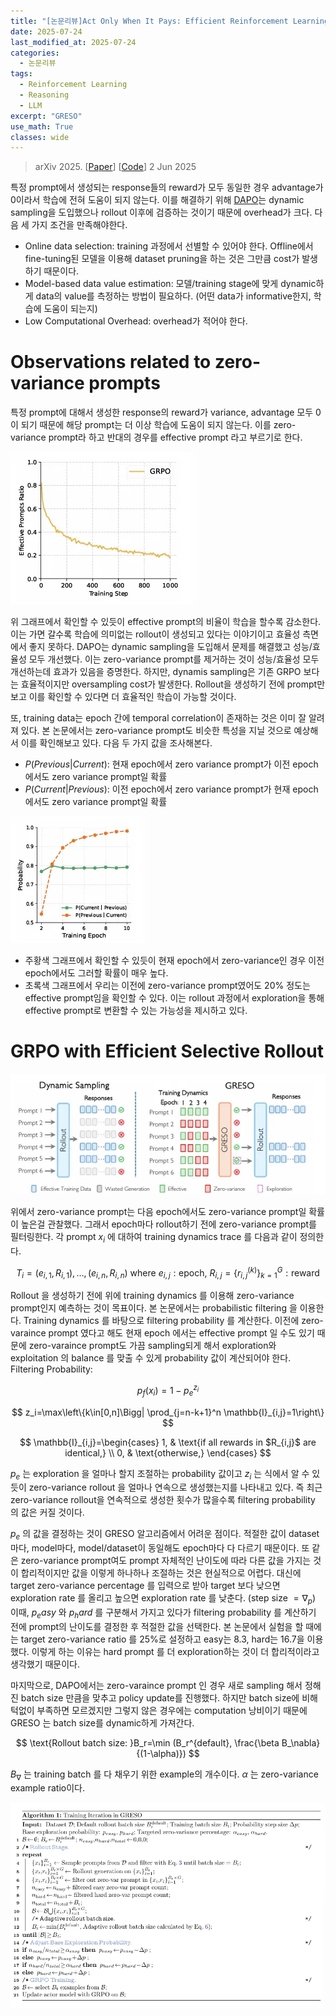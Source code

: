 ```yaml
---
title: "[논문리뷰]Act Only When It Pays: Efficient Reinforcement Learning for LLM Reasoning via Selective Rollouts"
date: 2025-07-24
last_modified_at: 2025-07-24
categories:
  - 논문리뷰
tags:
  - Reinforcement Learning
  - Reasoning
  - LLM
excerpt: "GRESO"
use_math: True
classes: wide
---
```

> arXiv 2025. [[Paper](https://arxiv.org/abs/2506.02177)] [[Code](https://github.com/Infini-AI-Lab/GRESO)]
> 2 Jun 2025

특정 prompt에서 생성되는 response들의 reward가 모두 동일한 경우 advantage가 0이라서 학습에 전혀 도움이 되지 않는다. 이를 해결하기 위해 [DAPO](https://arxiv.org/abs/2503.14476)는 dynamic sampling을 도입했으나 rollout 이후에 검증하는 것이기 때문에 overhead가 크다. 다음 세 가지 조건을 만족해야한다.

- Online data selection: training 과정에서 선별할 수 있어야 한다. Offline에서 fine-tuning된 모델을 이용해 dataset pruning을 하는 것은 그만큼 cost가 발생하기 때문이다.
- Model-based data value estimation: 모델/training stage에 맞게 dynamic하게 data의 value를 측정하는 방법이 필요하다. (어떤 data가 informative한지, 학습에 도움이 되는지)
- Low Computational Overhead: overhead가 적어야 한다.

# Observations related to zero-variance prompts
특정 prompt에 대해서 생성한 response의 reward가 variance, advantage 모두 0이 되기 때문에 해당 prompt는 더 이상 학습에 도움이 되지 않는다. 이를 zero-variance prompt라 하고 반대의 경우를 effective prompt 라고 부르기로 한다.

![](/assets/img/GRESO/ob1.webp)

위 그래프에서 확인할 수 있듯이 effective prompt의 비율이 학습을 할수록 감소한다. 이는 가면 갈수록 학습에 의미없는 rollout이 생성되고 있다는 이야기이고 효율성 측면에서 좋지 못하다. DAPO는 dynamic sampling을 도입해서 문제를 해결했고 성능/효율성 모두 개선했다. 이는 zero-variance prompt를 제거하는 것이 성능/효율성 모두 개선하는데 효과가 있음을 증명한다. 하지만, dynamis sampling은 기존 GRPO 보다는 효율적이지만 oversampling cost가 발생한다. Rollout을 생성하기 전에 prompt만 보고 이를 확인할 수 있다면 더 효율적인 학습이 가능할 것이다.

또, training data는 epoch 간에 temporal correlation이 존재하는 것은 이미 잘 알려져 있다. 본 논문에서는 zero-variance prompt도 비슷한 특성을 지닐 것으로 예상해서 이를 확인해보고 있다. 다음 두 가지 값을 조사해본다.

- $P(Previous\vert Current)$: 현재 epoch에서 zero variance prompt가 이전 epoch에서도 zero variance prompt일 확률 
- $P(Current\vert Previous)$: 이전 epoch에서 zero variance prompt가 현재 epoch에서도 zero variance prompt일 확률 

![](/assets/img/GRESO/ob2.webp)

- 주황색 그래프에서 확인할 수 있듯이  현재 epoch에서 zero-variance인 경우 이전 epoch에서도 그러할 확률이 매우 높다.
- 초록색 그래프에서 우리는 이전에 zero-variance prompt였어도 20% 정도는 effective prompt임을 확인할 수 있다. 이는 rollout 과정에서 exploration을 통해 effective prompt로 변환할 수 있는 가능성을 제시하고 있다.
 
# GRPO with Efficient Selective Rollout
![](/assets/img/GRESO/greso.webp)

위에서 zero-variance prompt는 다음 epoch에서도 zero-variance prompt일 확률이 높은걸 관찰했다. 그래서 epoch마다 rollout하기 전에 zero-variance prompt를 필터링한다. 각 prompt $x_i$ 에 대하여 training dynamics trace 를 다음과 같이 정의한다.

$$
T_i=(e_{i,1}, R_{i,1}),\dots,(e_{i,n}, R_{i,n}) \text{ where } e_{i,j}: \text{epoch, } R_{i,j}=\{r_{i,j}^{(k)}\}_{k=1}^G: \text{reward}
$$

Rollout 을 생성하기 전에 위에 training dynamics 를 이용해 zero-variance prompt인지 예측하는 것이 목표이다. 본 논문에서는 probabilistic filtering 을 이용한다. Training dynamics 를 바탕으로 filtering probability 를 계산한다. 이전에 zero-varaince prompt 였다고 해도 현재 epoch 에서는 effective prompt 일 수도 있기 때문에 zero-varaince prompt도 가끔 sampling되게 해서 exploration와 exploitation 의 balance 를 맞출 수 있게 probability 값이 계산되어야 한다. Filtering Probability:

$$
p_f(x_i)=1-p_e^{z_i} 
$$

$$
z_i=\max\left\{k\in[0,n]\Bigg| \prod_{j=n-k+1}^n \mathbb{I}_{i,j}=1\right\}
$$

$$
\mathbb{I}_{i,j}=\begin{cases}
  1, & \text{if all rewards in $R_{i,j}$ are identical,} \\
  0, & \text{otherwise,}
\end{cases}
$$

$p_e$ 는 exploration 을 얼마나 할지 조절하는 probability 값이고 $z_i$ 는 식에서 알 수 있듯이 zero-variance rollout 을 얼마나 연속으로 생성했는지를 나타내고 있다. 즉 최근 zero-variance rollout을 연속적으로 생성한 횟수가 많을수록 filtering probability 의 값은 커질 것이다.

$p_e$ 의 값을 결정하는 것이 GRESO 알고리즘에서 어려운 점이다. 적절한 값이 dataset마다, model마다, model/dataset이 동일해도 epoch마다 다 다르기 때문이다. 또 같은 zero-variance prompt여도 prompt 자체적인 난이도에 따라 다른 값을 가지는 것이 합리적이지만 값을 이렇게 하나하나 조절하는 것은 현실적으로 어렵다. 대신에 target zero-variance percentage 를 입력으로 받아 target 보다 낮으면 exploration rate 를 올리고 높으면 exploration rate 를 낮춘다. (step size $=\nabla_p$) 이때, $p_easy$ 와 $p_hard$ 를 구분해서 가지고 있다가 filtering probability 를 계산하기 전에 prompt의 난이도를 결정한 후 적절한 값을 선택한다. 본 논문에서 실험을 할 때에는 target zero-variance ratio 를 25%로 설정하고 easy는 8.3, hard는 16.7을 이용했다. 이렇게 하는 이유는 hard prompt 를 더 exploration하는 것이 더 합리적이라고 생각했기 때문이다.

마지막으로, DAPO에서는 zero-varaince prompt 인 경우 새로 sampling 해서 정해진 batch size 만큼을 맞추고 policy update를 진행했다. 하지만 batch size에 비해 턱없이 부족하면 모르겠지만 그렇지 않은 경우에는 computation 낭비이기 때문에 GRESO 는 batch size를 dynamic하게 가져간다.

$$
\text{Rollout batch size: }B_r=\min (B_r^{default}, \frac{\beta B_\nabla}{(1-\alpha)})
$$

$B_\nabla$ 는 training batch 를 다 채우기 위한 example의 개수이다. $\alpha$ 는 zero-variance example ratio이다. 

![](/assets/img/GRESO/algo.webp)